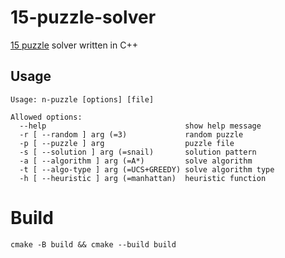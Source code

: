 # 15-puzzle-solver

[15 puzzle](https://en.wikipedia.org/wiki/15_puzzle) solver written in C++

## Usage

```
Usage: n-puzzle [options] [file]

Allowed options:
  --help                               show help message
  -r [ --random ] arg (=3)             random puzzle
  -p [ --puzzle ] arg                  puzzle file
  -s [ --solution ] arg (=snail)       solution pattern
  -a [ --algorithm ] arg (=A*)         solve algorithm
  -t [ --algo-type ] arg (=UCS+GREEDY) solve algorithm type
  -h [ --heuristic ] arg (=manhattan)  heuristic function
```

Build
========

`cmake -B build && cmake --build build`
